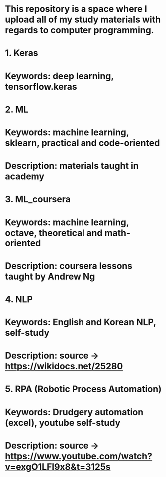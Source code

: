 # This repository is a space where I upload all of my study materials with regards to computer programming.

# 1. Keras
# Keywords: deep learning, tensorflow.keras

# 2. ML
# Keywords: machine learning, sklearn, practical and code-oriented
# Description: materials taught in academy

# 3. ML_coursera
# Keywords: machine learning, octave, theoretical and math-oriented
# Description: coursera lessons taught by Andrew Ng

# 4. NLP
# Keywords: English and Korean NLP, self-study
# Description: source -> https://wikidocs.net/25280 

# 5. RPA (Robotic Process Automation)
# Keywords: Drudgery automation (excel), youtube self-study
# Description: source -> https://www.youtube.com/watch?v=exgO1LFl9x8&t=3125s
